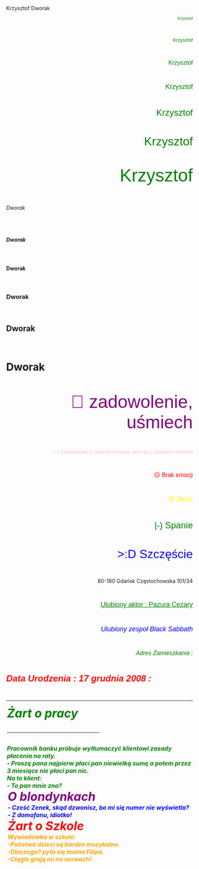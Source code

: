<head>
  <meta charset="utf-8">
  <title> Krzysztof Dworak      </title>
</head>
<body>
Krzysztof Dworak
<p align="right"> <font color="green" size="1" face="Arial"> Krzysztof </font> </p> <br>
<p align="right"> <font color="green" size="2" face="Arial"> Krzysztof </font> </p> <br>
<p align="right"> <font color="green" size="3" face="Arial"> Krzysztof </font> </p> <br>
<p align="right"> <font color="green" size="4" face="Arial"> Krzysztof </font> </p> <br>
<p align="right"> <font color="green" size="5" face="Arial"> Krzysztof </font> </p> <br>
<p align="right"> <font color="green" size="6" face="Arial"> Krzysztof </font> </p> <br>
<p align="right"> <font color="green" size="7" face="Arial"> Krzysztof </font> </p> <br>
<h6> Dworak </h1><br>
<h5> Dworak </h1><br>
<h4> Dworak </h1><br>
<h3> Dworak </h1><br>
<h2> Dworak </h1><br>
<h1> Dworak </h1><br>
<p align="right"> <font color="purple" size="7" face="Arial"> 🙂 zadowolenie, uśmiech </font> </p> <br>
<p align="right"> <font color="pink" size="2" face="Arial"> >:-) Zadowolenie (z powodu krzywdy, bólu itp.), szatański uśmiech </font> </p> <br>
<p align="right"> <font color="red" size="3" face="Arial"> 😐 Brak emocji </font> </p> <br>
<p align="right"> <font color="yellow" size="4" face="Arial"> 😠 Złość </font> </p> <br>
<p align="right"> <font color="green" size="5" face="Arial"> |-) Spanie </font> </p> <br>
<p align="right"> <font color="blue" size="6" face="Arial"> >:D Szczęście </font> </p> <br>
<p align="right">80-180 Gdańsk Częstochowska 101/34</p> <br>
<p align="right"> <font color="green" size="4" face="Arial"> <u> Ulubiony aktor : Pazura Cezary</u> </font> </p> <br>
<p>
<p align="right"> <font color="blue" size="4" face="Arial">  <i>Ulubiony zespoł Black Sabbath <i/> </font> </p> <br>
<p>
<p align="right"> <font color="green" size="3" face="Arial"> Adres Zamieszkania :  </font> </p> <br>
<p>
<p> <p align="left"> <font color="red" size="5" face="Arial"> <b> Data Urodzenia : 17 grudnia 2008 <b/>:  </font> </p> <br>
<p>
<HR>
</FIELDSET> 
<LEGEND>  <font color="green" size="6"> <H8>  Żart o pracy </H8>  </LEGENT> <br> 
<HR SIZE=4 WIDTH=50% ALIGN=LEFT COLOR=red>
<font color="green" size="3">
 Pracownik banku próbuje wytłumaczyć klientowi zasady płacenia na raty. <br>
- Proszę pana najpierw płaci pan niewielką sumę a potem przez 3 miesiące nie płaci pan nic.<br>
 Na to klient: <br>
- To pan mnie zna?
</FIELDSET>
<FILEDSET>
<LEGEND> <font color="purple" size="6"> O blondynkach  </LEGENT> <br> 
<font color="blue" size="3">
- Cześć Zenek, skąd dzwonisz, bo mi się numer nie wyświetla? <br>
- Z domofonu, idiotko!<br>
</FILEDSET>
<FILEDSET>
<LEGEND> <font color="red" size="6"> Żart o Szkole  </LEGENT> <br> 
<font color="orange" size="3">
Wywiadówka w szkole: <br>
-Państwa dzieci są bardzo muzykalne. <br>
-Dlaczego? pyta się mama Filipa.<br>
-Ciągle grają mi na nerwach!<br>
</FILEDSET>

</body>
</html>
